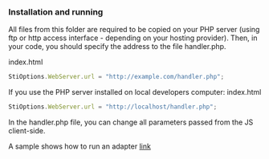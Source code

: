 
### Installation and running
All files from this folder are required to be copied on your PHP server (using ftp or http access interface - depending on your hosting provider). Then, in your code, you should specify the address to the file handler.php.

index.html
```js
StiOptions.WebServer.url = "http://example.com/handler.php";
```

If you use the PHP server installed on local developers computer:
index.html
```js
StiOptions.WebServer.url = "http://localhost/handler.php";
```

In the handler.php file, you can change all parameters passed from the JS client-side.

A sample shows how to run an adapter [link](https://github.com/stimulsoft/Samples-JS/tree/master/PHP/02.%20Connect%20to%20databases)